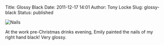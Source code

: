 Title: Glossy Black
Date: 2011-12-17 14:01
Author: Tony Locke
Slug: glossy-black
Status: published

![Nails]({static}/images/2011/IMG_20111203_111050.jpg)

At the work pre-Christmas drinks evening, Emily painted the nails of my right hand black! Very glossy.
